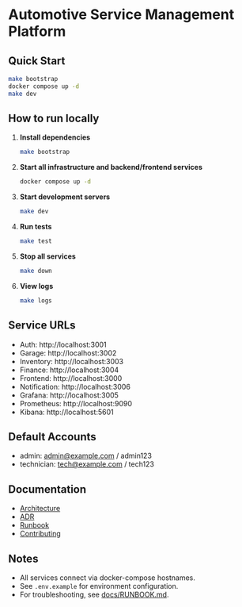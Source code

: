 # Automotive Service Management Platform

## Quick Start

```bash
make bootstrap
docker compose up -d
make dev
```

## How to run locally

1. **Install dependencies**
   ```bash
   make bootstrap
   ```

2. **Start all infrastructure and backend/frontend services**
   ```bash
   docker compose up -d
   ```

3. **Start development servers**
   ```bash
   make dev
   ```

4. **Run tests**
   ```bash
   make test
   ```

5. **Stop all services**
   ```bash
   make down
   ```

6. **View logs**
   ```bash
   make logs
   ```

## Service URLs

- Auth: http://localhost:3001
- Garage: http://localhost:3002
- Inventory: http://localhost:3003
- Finance: http://localhost:3004
- Frontend: http://localhost:3000
- Notification: http://localhost:3006
- Grafana: http://localhost:3005
- Prometheus: http://localhost:9090
- Kibana: http://localhost:5601

## Default Accounts

- admin: admin@example.com / admin123
- technician: tech@example.com / tech123

## Documentation

- [Architecture](docs/ARCHITECTURE.md)
- [ADR](docs/ADR/0001-architecture.md)
- [Runbook](docs/RUNBOOK.md)
- [Contributing](docs/CONTRIBUTING.md)

## Notes

- All services connect via docker-compose hostnames.
- See `.env.example` for environment configuration.
- For troubleshooting, see [docs/RUNBOOK.md](docs/RUNBOOK.md).
